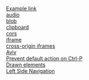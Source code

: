 <!-- Add your test pages links below -->
[Example link](test_pages/example)\
[audio](test_pages/audio)\
[blob](test_pages/blob)\
[clipboard](test_pages/clipboard)\
[cors](test_pages/cors)\
[iframe](test_pages/iframe)\
[cross-origin iframes](test_pages/cross_origin_iframes)\
[Aviv](test_pages/aviv)\
[Prevent default action on Ctrl-P](test_pages/prevent_default_ctrl_p)\
[Drawn elements](test_pages/drawn_elements)\
[Left Side Navigation](test_pages/left_side_nav)
